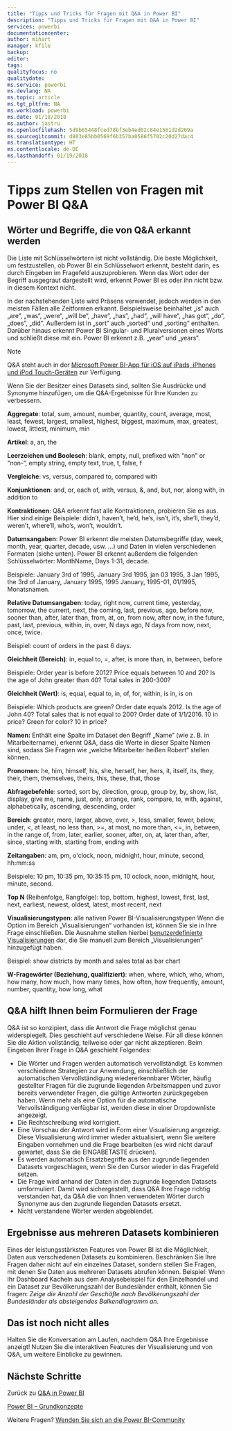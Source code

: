 ```yaml
---
title: "Tipps und Tricks für Fragen mit Q&A in Power BI"
description: "Tipps und Tricks für Fragen mit Q&A in Power BI"
services: powerbi
documentationcenter: 
author: mihart
manager: kfile
backup: 
editor: 
tags: 
qualityfocus: no
qualitydate: 
ms.service: powerbi
ms.devlang: NA
ms.topic: article
ms.tgt_pltfrm: NA
ms.workload: powerbi
ms.date: 01/18/2018
ms.author: jastru
ms.openlocfilehash: 5d9b65448fced78bf3eb4ed02c84e1561d2d209a
ms.sourcegitcommit: d803e85bb0569f6b357ba0586f5702c20d27dac4
ms.translationtype: HT
ms.contentlocale: de-DE
ms.lasthandoff: 01/19/2018
---
```

# <a name="tips-for-asking-questions-in-power-bi-qa"></a>Tipps zum Stellen von Fragen mit Power BI Q&A
## <a name="words-and-terminology-that-qa-recognizes"></a>Wörter und Begriffe, die von Q&A erkannt werden
Die Liste mit Schlüsselwörtern ist nicht vollständig.  Die beste Möglichkeit, um festzustellen, ob Power BI ein Schlüsselwort erkennt, besteht darin, es durch Eingeben im Fragefeld auszuprobieren.  Wenn das Wort oder der Begriff ausgegraut dargestellt wird, erkennt Power BI es oder ihn nicht bzw. in diesem Kontext nicht.

In der nachstehenden Liste wird Präsens verwendet, jedoch werden in den meisten Fällen alle Zeitformen erkannt. Beispielsweise beinhaltet „is“ auch „are“, „was“, „were“, „will be“, „have“, „has“, „had“, „will have“, „has got“, „do“, „does“, „did“.  Außerdem ist in „sort“ auch „sorted“ und „sorting“ enthalten.  Darüber hinaus erkennt Power BI Singular- und Pluralversionen eines Worts und schließt diese mit ein. Power BI erkennt z.B. „year“ und „years“.

> [!NOTE]
> Q&A steht auch in der [Microsoft Power BI-App für iOS auf iPads, iPhones und iPod Touch-Geräten](mobile-apps-ios-qna.md) zur Verfügung.
> 
> 

Wenn Sie der Besitzer eines Datasets sind, sollten Sie Ausdrücke und Synonyme hinzufügen, um die Q&A-Ergebnisse für Ihre Kunden zu verbessern.

**Aggregate**: total, sum, amount, number, quantity, count, average, most, least, fewest, largest, smallest, highest, biggest, maximum, max, greatest, lowest, littlest, minimum, min

**Artikel**: a, an, the

**Leerzeichen und Boolesch**: blank, empty, null, prefixed with “non” or “non-“, empty string, empty text, true, t, false, f

**Vergleiche**: vs, versus, compared to, compared with

**Konjunktionen**: and, or, each of, with, versus, &, and, but, nor, along with, in addition to

**Kontraktionen**: Q&A erkennt fast alle Kontraktionen, probieren Sie es aus.  Hier sind einige Beispiele: didn’t, haven’t, he’d, he’s, isn’t, it’s, she’ll, they’d, weren’t, where’ll, who’s, won’t, wouldn’t.

**Datumsangaben**: Power BI erkennt die meisten Datumsbegriffe (day, week, month, year, quarter, decade, usw. …) und Daten in vielen verschiedenen Formaten (siehe unten). Power BI erkennt außerdem die folgenden Schlüsselwörter: MonthName, Days 1-31, decade.

Beispiele: January 3rd of 1995, January 3rd 1995, jan 03 1995, 3 Jan 1995, the 3rd of January, January 1995, 1995 January, 1995-01, 01/1995, Monatsnamen.

**Relative Datumsangaben**: today, right now, current time, yesterday, tomorrow, the current, next, the coming, last, previous, ago, before now, sooner than, after, later than, from, at, on, from now, after now, in the future, past, last, previous, within, in, over, N days ago, N days from now, next, once, twice.

Beispiel: count of orders in the past 6 days.

**Gleichheit (Bereich)**: in, equal to, =, after, is more than, in, between, before

Beispiele: Order year is before 2012? Price equals between 10 and 20? Is the age of John greater than 40? Total sales in 200-300?

**Gleichheit (Wert)**: is, equal, equal to, in, of, for, within, is in, is on

Beispiele: Which products are green? Order date equals 2012. Is the age of John 40? Total sales that is not equal to 200? Order date of 1/1/2016. 10 in price? Green for color? 10 in price?

**Namen:** Enthält eine Spalte im Dataset den Begriff „Name“ (wie z. B. in Mitarbeitername), erkennt Q&A, dass die Werte in dieser Spalte Namen sind, sodass Sie Fragen wie „welche Mitarbeiter heißen Robert“ stellen können.

**Pronomen**: he, him, himself, his, she, herself, her, hers, it, itself, its, they, their, them, themselves, theirs, this, these, that, those

**Abfragebefehle**: sorted, sort by, direction, group, group by, by, show, list, display, give me, name, just, only, arrange, rank, compare, to, with, against, alphabetically, ascending, descending, order

**Bereich**: greater, more, larger, above, over, >, less, smaller, fewer, below, under, <, at least, no less than, >=, at most, no more than, <=, in, between, in the range of, from, later, earlier, sooner, after, on, at, later than, after, since, starting with, starting from, ending with

**Zeitangaben**: am, pm, o'clock, noon, midnight, hour, minute, second, hh:mm:ss

Beispiele: 10 pm, 10:35 pm, 10:35:15 pm, 10 oclock, noon, midnight, hour, minute, second.

**Top N** (Reihenfolge, Rangfolge): top, bottom, highest, lowest, first, last, next, earliest, newest, oldest, latest, most recent, next

**Visualisierungstypen**: alle nativen Power BI-Visualisierungstypen  Wenn die Option im Bereich „Visualisierungen“ vorhanden ist, können Sie sie in Ihre Frage einschließen.  Die Ausnahme stellen hierbei [benutzerdefinierte Visualisierungen](power-bi-custom-visuals.md) dar, die Sie manuell zum Bereich „Visualisierungen“ hinzugefügt haben.

Beispiel: show districts by month and sales total as bar chart

**W-Fragewörter (Beziehung, qualifiziert)**: when, where, which, who, whom, how many, how much, how many times, how often, how frequently, amount, number, quantity, how long, what

## <a name="qa-helps-you-phrase-the-question"></a>Q&A hilft Ihnen beim Formulieren der Frage
Q&A ist so konzipiert, dass die Antwort die Frage möglichst genau widerspiegelt. Dies geschieht auf verschiedene Weise. Für all diese können Sie die Aktion vollständig, teilweise oder gar nicht akzeptieren. Beim Eingeben Ihrer Frage in Q&A geschieht Folgendes:

* Die Wörter und Fragen werden automatisch vervollständigt. Es kommen verschiedene Strategien zur Anwendung, einschließlich der automatischen Vervollständigung wiedererkennbarer Wörter, häufig gestellter Fragen für die zugrunde liegenden Arbeitsmappen und zuvor bereits verwendeter Fragen, die gültige Antworten zurückgegeben haben. Wenn mehr als eine Option für die automatische Vervollständigung verfügbar ist, werden diese in einer Dropdownliste angezeigt.
* Die Rechtschreibung wird korrigiert.
* Eine Vorschau der Antwort wird in Form einer Visualisierung angezeigt. Diese Visualisierung wird immer wieder aktualisiert, wenn Sie weitere Eingaben vornehmen und die Frage bearbeiten (es wird nicht darauf gewartet, dass Sie die EINGABETASTE drücken).
* Es werden automatisch Ersatzbegriffe aus den zugrunde liegenden Datasets vorgeschlagen, wenn Sie den Cursor wieder in das Fragefeld setzen.
* Die Frage wird anhand der Daten in den zugrunde liegenden Datasets umformuliert. Damit wird sichergestellt, dass Q&A Ihre Frage richtig verstanden hat, da Q&A die von Ihnen verwendeten Wörter durch Synonyme aus den zugrunde liegenden Datasets ersetzt.
* Nicht verstandene Wörter werden abgeblendet.

## <a name="combine-results-from-more-than-one-dataset"></a>Ergebnisse aus mehreren Datasets kombinieren
Eines der leistungsstärksten Features von Power BI ist die Möglichkeit, Daten aus verschiedenen Datasets zu kombinieren.  Beschränken Sie Ihre Fragen daher nicht auf ein einzelnes Dataset, sondern stellen Sie Fragen, mit denen Sie Daten aus mehreren Datasets abrufen können. Beispiel: Wenn Ihr Dashboard Kacheln aus dem Analysebeispiel für den Einzelhandel und ein Dataset zur Bevölkerungszahl der Bundesländer enthält, können Sie fragen: *Zeige die Anzahl der Geschäfte nach Bevölkerungszahl der Bundesländer als absteigendes Balkendiagramm an*.

## <a name="dont-stop-now"></a>Das ist noch nicht alles
Halten Sie die Konversation am Laufen, nachdem Q&A Ihre Ergebnisse anzeigt! Nutzen Sie die interaktiven Features der Visualisierung und von Q&A, um weitere Einblicke zu gewinnen.

## <a name="next-steps"></a>Nächste Schritte
Zurück zu [Q&A in Power BI](power-bi-q-and-a.md)  

[Power BI – Grundkonzepte](service-basic-concepts.md)  

Weitere Fragen? [Wenden Sie sich an die Power BI-Community](http://community.powerbi.com/)

